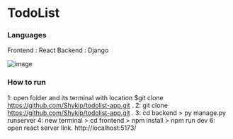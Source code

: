 # TodoList

### Languages
Frontend : React
Backend : Django

![image](https://github.com/Shykip/todolist-app/assets/114864098/2be1ad55-54b4-420e-bc4b-2b3a84d8207d)

### How to run
1: open folder and its terminal with location
    $git clone https://github.com/Shykip/todolist-app.git .
2: git clone https://github.com/Shykip/todolist-app.git .
3: cd backend > py manage.py runserver
4: new terminal > cd frontend > npm install > npm run dev
6: open react server link. http://localhost:5173/
